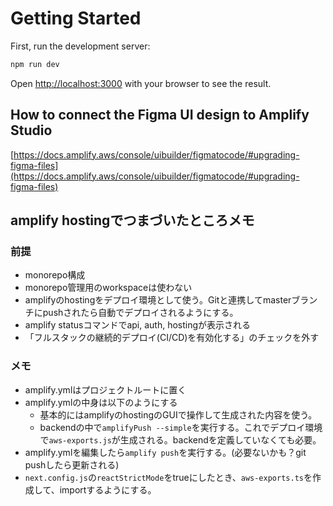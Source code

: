 # Getting Started

First, run the development server:

```bash
npm run dev
```

Open [http://localhost:3000](http://localhost:3000) with your browser to see the result.

## How to connect the Figma UI design to Amplify Studio

[https://docs.amplify.aws/console/uibuilder/figmatocode/#upgrading-figma-files](https://docs.amplify.aws/console/uibuilder/figmatocode/#upgrading-figma-files)

## amplify hostingでつまづいたところメモ

### 前提

- monorepo構成
- monorepo管理用のworkspaceは使わない
- amplifyのhostingをデプロイ環境として使う。Gitと連携してmasterブランチにpushされたら自動でデプロイされるようにする。
- amplify statusコマンドでapi, auth, hostingが表示される
- 「フルスタックの継続的デプロイ(CI/CD)を有効化する」のチェックを外す

### メモ

- amplify.ymlはプロジェクトルートに置く
- amplify.ymlの中身は以下のようにする
  - 基本的にはamplifyのhostingのGUIで操作して生成された内容を使う。
  - backendの中で`amplifyPush --simple`を実行する。これでデプロイ環境で`aws-exports.js`が生成される。backendを定義していなくても必要。
- amplify.ymlを編集したら`amplify push`を実行する。(必要ないかも？git pushしたら更新される)
- `next.config.js`の`reactStrictMode`をtrueにしたとき、`aws-exports.ts`を作成して、importするようにする。

